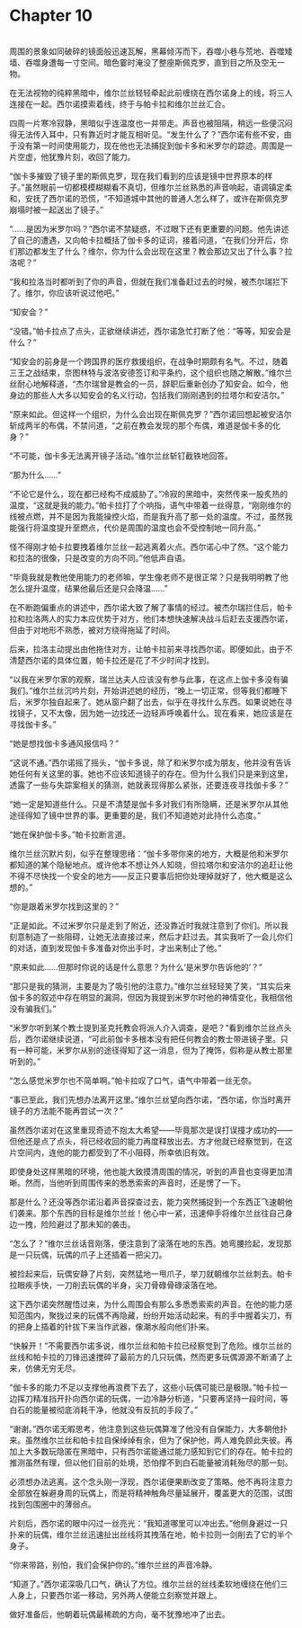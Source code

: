 # Chapter 10

<br>
周围的景象如同破碎的镜面般迅速瓦解，黑幕倾泻而下，吞噬小巷与荒地、吞噬矮墙、吞噬身遭每一寸空间。暗色霎时淹没了整座斯佩克罗，直到目之所及空无一物。

在无法视物的纯粹黑暗中，维尔兰丝轻轻牵起此前缠绕在西尔诺身上的线，将三人连接在一起。西尔诺摸索着线，终于与帕卡拉和维尔兰丝汇合。

四周一片寒冷寂静，黑暗似乎连温度也一并带走。声音也被阻隔，稍远一些便沉闷得无法传入耳中，只有靠近时才能互相听见。“发生什么了？”西尔诺有些不安，由于没有第一时间使用能力，现在他也无法捕捉到伽卡多和米罗尔的踪迹。周围是一片空虚，他犹豫片刻，收回了能力。

“伽卡多摧毁了镜子里的斯佩克罗，现在我们看到的应该是镜中世界原本的样子。”虽然眼前一切都模模糊糊看不真切，但维尔兰丝熟悉的声音响起，语调镇定柔和，安抚了西尔诺的恐慌，“不知道城中其他的普通人怎么样了，或许在斯佩克罗崩塌时被一起送出了镜子。”

“……是因为米罗尔吗？”西尔诺不禁疑惑，不过眼下还有更重要的问题。他先讲述了自己的遭遇，又向帕卡拉概括了伽卡多的证词，接着问道，“在我们分开后，你们那边都发生了什么？维尔，你为什么会出现在这里？教会那边又出了什么事？拉洛呢？”

“我和拉洛当时都听到了你的声音，但就在我们准备赶过去的时候，被杰尔瑞拦下了。维尔，你应该听说过他吧。”

“知安会？”

“没错。”帕卡拉点了点头，正欲继续讲述，西尔诺急忙打断了他：“等等，知安会是什么？”

“知安会的前身是一个跨国界的医疗救援组织，在战争时期颇有名气。不过，随着三王之战结束，奈图林特与波洛安德签订和平条约，这个组织也随之解散。”维尔兰丝耐心地解释道，“杰尔瑞曾是教会的一员，辞职后重新创办了知安会。如今，他身边的那些人大多以知安会的名义行动，包括我们刚刚遇到的拉塔尔和安洁尔。”

“原来如此。但这样一个组织，为什么会出现在斯佩克罗？”西尔诺回想起被安洁尔斩成两半的布偶，不禁问道，“之前在教会发现的那个布偶，难道是伽卡多的化身？”

“不可能，伽卡多无法离开镜子活动。”维尔兰丝斩钉截铁地回答。

“那为什么……”

“不论它是什么，现在都已经构不成威胁了。”冷寂的黑暗中，突然传来一股炙热的温度，“这就是我的能力。”帕卡拉打了个响指，语气中带着一丝得意，“刚刚维尔的线被点燃，并不是因为我能操控火焰，而是我升高了那一处的温度。不过，虽然我能强行将温度提升至燃点，代价是周围的温度也会不受控制地一同升高。”

怪不得刚才帕卡拉要拽着维尔兰丝一起逃离着火点。西尔诺心中了然。“这个能力和拉洛的很像，只是改变的方向不同。”他低声自语。

“毕竟我就是教他使用能力的老师嘛，学生像老师不是很正常？只是我明明教了他怎么提升温度，结果他最后还是只会降温……”

在不断跑偏重点的讲述中，西尔诺大致了解了事情的经过。被杰尔瑞拦住后，帕卡拉和拉洛两人的实力本应优势于对方，他们本想快速解决战斗后赶去支援西尔诺，但由于对地形不熟悉，被对方绕得拖延了时间。

后来，拉洛主动提出由他拖住对方，让帕卡拉前来寻找西尔诺。即便如此，由于不清楚西尔诺的具体位置，帕卡拉还是花了不少时间才找到。

“以我在米罗尔家的观察，瑞兰达夫人应该没有参与此事，在这点上伽卡多没有骗我们。”维尔兰丝沉吟片刻，开始讲述她的经历，“晚上一切正常，但等我们都睡下后，米罗尔独自起来了。她从窗户翻了出去，似乎在寻找什么东西。如果说她在寻找镜子，又不太像，因为她一边找还一边轻声呼唤着什么。现在看来，她应该是在寻找伽卡多。”

“她是想找伽卡多通风报信吗？”

“这说不通。”西尔诺摇了摇头，“伽卡多说，除了和米罗尔成为朋友，他并没有告诉她任何有关这里的事。她也不应该知道镜子的存在。但为什么我们只是来到这里，透露了一些与失踪案相关的猜测，她就表现得那么紧张，还要连夜寻找伽卡多？”

“她一定是知道些什么。只是不清楚是伽卡多对我们有所隐瞒，还是米罗尔从其他途径得知了镜中世界的事。更重要的是，我们不知道她对此持什么态度。”

“她在保护伽卡多。”帕卡拉断言道。

维尔兰丝沉默片刻，似乎在整理思绪：“伽卡多带你来的地方，大概是他和米罗尔都知道的某个隐秘地点。或许他本不想让外人知晓，但拉塔尔和安洁尔的追赶让他不得不尽快找一个安全的地方——反正只要事后把你处理掉就好了，他大概是这么想的。”

“你是跟着米罗尔找到这里的？”

“正是如此。不过米罗尔只是走到了附近，还没靠近时我就注意到了你们。所以我刻意制造了一些阻碍，让她无法直接过来，然后才赶过去。其实我听了一会儿你们的对话，直到发现伽卡多准备对你出手时，才出来制止了他。”

“原来如此……但那时你说的话是什么意思？为什么‘是米罗尔告诉他的’？”

“那只是我的猜测，主要是为了吸引他的注意力。”维尔兰丝轻轻笑了笑，“其实后来伽卡多的叙述中存在明显的漏洞，但因为我提到米罗尔时他的神情变化，我相信他没有骗我们。”

“米罗尔听到某个教士提到圣克托教会将派人介入调查，是吧？”看到维尔兰丝点头后，西尔诺继续说道，“可此前伽卡多根本没有把任何教会的教士带进镜子里。只有一种可能，米罗尔从别的途径得知了这一消息，但为了掩饰，假称是从教士那里听到的。”

“怎么感觉米罗尔也不简单啊。”帕卡拉叹了口气，语气中带着一丝无奈。

“事已至此，我们先想办法离开这里。”维尔兰丝望向西尔诺，“西尔诺，你当时离开镜子的方法能不能再尝试一次？”

虽然西尔诺对在这里重现奇迹不抱太大希望——毕竟那次是误打误撞才成功的——但他还是点了点头，将已经收回的能力再度释放出去。方才他就已经察觉到，在这片空间内，连他的能力都受到了不小阻碍，所幸依旧有效。

即使身处这样黑暗的环境，他也能大致摸清周围的情况，听到的声音也变得更加清晰。然而，当他听到周围传来的悉悉索索的声音时，还是愣了一下。

那是什么？还没等西尔诺沿着声音探查过去，能力突然捕捉到一个东西正飞速朝他们袭来。那个东西的目标是维尔兰丝！他心中一紧，迅速伸手将维尔兰丝往自己身边一拽，险险避过了那未知的袭击。

“怎么了？”维尔兰丝话音刚落，便注意到了滚落在地的东西。她弯腰捡起，发现那是一只玩偶，玩偶的爪子上还插着一把尖刀。

被捡起来后，玩偶安静了片刻，突然猛地一甩爪子，举刀就朝维尔兰丝刺去。帕卡拉眼疾手快，一刀削去玩偶的半身，尖刀骨碌骨碌滚落在地。

这下西尔诺突然醒悟过来，为什么周围会有那么多悉悉索索的声音。在他的能力感知范围内，聚拢过来的玩偶不再隐藏，纷纷开始活动起来。有的手中握着尖刀，有的把身上插着的针拔下来当作武器，像潮水般向他们扑来。

“快躲开！”不需要西尔诺多说，维尔兰丝和帕卡拉已经察觉到了危险。维尔兰丝的丝线和帕卡拉的刀锋迅速搅碎了最前方的几只玩偶，然而更多玩偶源源不断涌了上来，仿佛无穷无尽。

“伽卡多的能力不足以支撑他再浪费下去了，这些小玩偶可能已是极限。”帕卡拉一边挥刀精准挡开扑向西尔诺的玩偶，一边冷静分析道，“只要再坚持一段时间，等白石的能量被彻底消耗干净，他就没有反抗的手段了。”

“谢谢。”西尔诺无暇思考，他注意到这些玩偶算准了他没有自保能力，大多朝他扑来。虽然维尔兰丝和帕卡拉自保绰绰有余，但为了保护他，两人难免顾此失彼。再加上大多数玩隐匿在黑暗中，只有西尔诺能通过能力感知到它们的存在。帕卡拉的推测虽然有理，但以他们目前的处境，恐怕撑不到白石能量被消耗殆尽的那一刻。

必须想办法逃离。这个念头刚一浮现，西尔诺便果断改变了策略。他不再将注意力全部放在躲避身周的玩偶上，而是将精神触角尽量延展开，覆盖更大的范围，试图找到包围圈中的薄弱点。

片刻后，西尔诺的眼中闪过一丝亮光：“我知道哪里可以冲出去。”他侧身避过一只扑来的玩偶，维尔兰丝迅速扯出丝线将其拽落在地，帕卡拉则一剑削去了它的半个身子。

“你来带路，别怕，我们会保护你的。”维尔兰丝的声音冷静。

“知道了。”西尔诺深吸几口气，确认了方位。维尔兰丝的丝线柔软地缠绕在他们三人身上，只要西尔诺一移动，另外两人便能立刻察觉并跟上。

做好准备后，他朝着玩偶最稀疏的方向，毫不犹豫地冲了出去。
